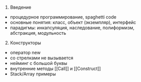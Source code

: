 1. Введение
- процедурное программирование, spaghetti code
- основные понятия: класс, объект (экземпляр), интерфейс
- парадигмы: инкапсуляция, наследование, полиформизм, абстракция, модульность

2. Конструкторы
- оператор new
- со стрелками не вызывается
- нейминг с большой буквы
- внутренние методы [[Call]] и [[Construct]]
- Stack/Array примеры